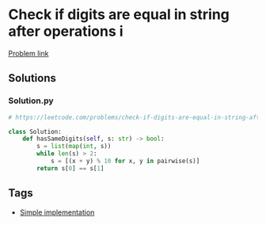 # Check if digits are equal in string after operations i

[Problem link](https://leetcode.com/problems/check-if-digits-are-equal-in-string-after-operations-i/)

## Solutions


### Solution.py
```py
# https://leetcode.com/problems/check-if-digits-are-equal-in-string-after-operations-i/

class Solution:
    def hasSameDigits(self, s: str) -> bool:
        s = list(map(int, s))
        while len(s) > 2:
            s = [(x + y) % 10 for x, y in pairwise(s)]
        return s[0] == s[1]
```
## Tags

* [Simple implementation](/Collections/simple-implementation.md#simple-implementation)
